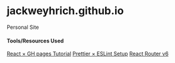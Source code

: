 # jackweyhrich.github.io

Personal Site

#### Tools/Resources Used

[React × GH pages Tutorial](https://github.com/gitname/react-gh-pages)
[Prettier × ESLint Setup](https://www.robinwieruch.de/prettier-eslint/)
[React Router v6](https://medium.com/@manishsundriyal/whats-new-in-react-router-v6-20eefe665be9)
